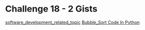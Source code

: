 # Challenge 18 - 2 Gists

[software_development_related_topic](https://gist.github.com/Raj-saurabh/a1ea0b8a613d521128228199b168e9bd)
[Bubble_Sort Code In Python](https://gist.github.com/Raj-saurabh/e05021914a641d0c15cf1208d5074695)
